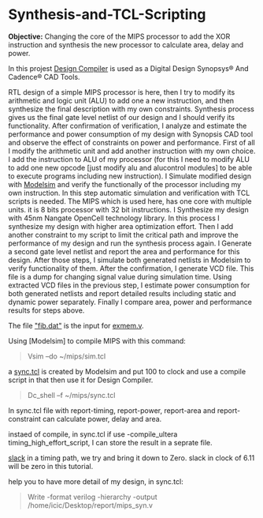 # Synthesis-and-TCL-Scripting

**Objective:** Changing the core of the MIPS processor to add the XOR instruction and synthesis the new processor to calculate area, delay and power.

In this projest [Design Compiler](https://www.synopsys.com/implementation-and-signoff/rtl-synthesis-test/design-compiler-graphical.html) is used as a Digital Design Synopsys® And Cadence® CAD Tools.

RTL design of a simple MIPS processor is here, then I try to modify its arithmetic and logic unit (ALU) to add one a new instruction, and then synthesize the final description with my own constraints. Synthesis process gives us the final gate level netlist of our design and I should verify its functionality.
After confirmation of verification, I analyze and estimate the performance and power consumption of my design with Synopsis CAD tool and observe the effect of constraints on power and performance.
First of all I modify the arithmetic unit and add another instruction with my own choice. I  add the instruction to ALU of my processor (for this I need to modify ALU to add one new opcode [just modify alu and alucontrol modules] to be able to execute programs including new instruction). 
I Simulate modified design with [Modelsim](https://www.mentor.com/company/higher_ed/modelsim-student-edition) and verify the functionally of the processor including my own instruction. In this step automatic simulation and verification with TCL scripts is needed. The MIPS which is used here, has one core with multiple units. it is 8 bits processor with 32 bit instructions.
I Synthesize my design with 45nm Nangate OpenCell technology library. In this process I synthesize my design with higher area optimization effort. Then I add another constraint to my script to limit the critical path and improve the performance of my design and run the synthesis process again. I Generate a second gate level netlist and report the area and performance for this design. After those steps, I simulate both generated netlists in Modelsim to verify functionality of them. After the confirmation, I generate VCD file. This file is a dump for changing signal value during simulation time. Using extracted VCD files in the previous step, I estimate power consumption for both generated netlists and report detailed results including static and dynamic power separately. Finally I compare area, power and performance results for steps above.

The file ["fib.dat"](https://github.com/rabieifk/Synthesis-and-TCL-Scripting/blob/master/fib.dat) is the input for [exmem.v](https://github.com/rabieifk/Synthesis-and-TCL-Scripting/blob/master/exmem.v).


Using [Modelsim] to compile MIPS with this command:
>Vsim –do ~/mips/sim.tcl

a [sync.tcl](https://github.com/rabieifk/Synthesis-and-TCL-Scripting/blob/master/syn1.tcl~) is created by Modelsim and put 100 to clock and use a compile script in that then use it for Design Compiler.

>Dc_shell –f ~/mips/sync.tcl

In sync.tcl file with report-timing, report-power, report-area and report-constraint can calculate power, delay and area.

instaed of compile, in sync.tcl if use -compile_ultera timing_high_effort_script, I can store the result in a seprate file.

[slack](https://www.researchgate.net/post/Is_anyone_working_on_synopsys_tool_DC_Compiler) in a timing path, we try and bring it down to Zero. slack in clock of 6.11 will be zero in this tutorial.

help you to have more detail of my design, in sync.tcl:
>Write -format verilog -hierarchy -output /home/icic/Desktop/report/mips_syn.v
